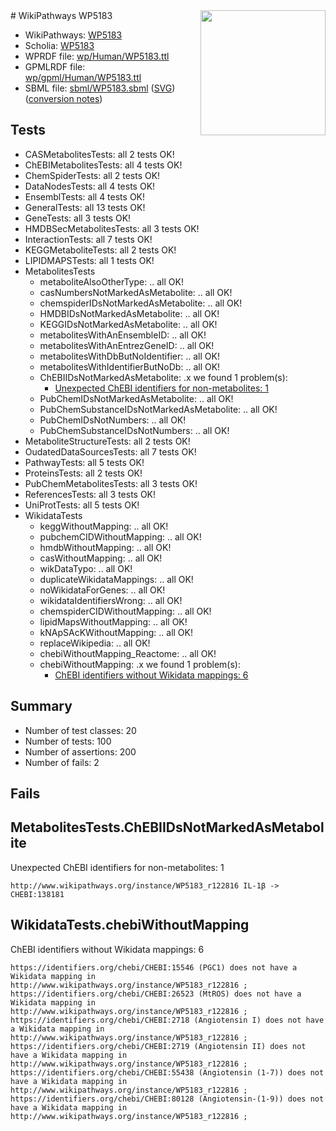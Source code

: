 <img style="float: right; width: 200px" src="../logo.png" />
# WikiPathways WP5183

* WikiPathways: [WP5183](https://identifiers.org/wikipathways:WP5183)
* Scholia: [WP5183](https://scholia.toolforge.org/wikipathways/WP5183)
* WPRDF file: [wp/Human/WP5183.ttl](../wp/Human/WP5183.ttl)
* GPMLRDF file: [wp/gpml/Human/WP5183.ttl](../wp/gpml/Human/WP5183.ttl)
* SBML file: [sbml/WP5183.sbml](../sbml/WP5183.sbml) ([SVG](../sbml/WP5183.svg)) ([conversion notes](../sbml/WP5183.txt))

## Tests
* CASMetabolitesTests: all 2 tests OK!
* ChEBIMetabolitesTests: all 4 tests OK!
* ChemSpiderTests: all 2 tests OK!
* DataNodesTests: all 4 tests OK!
* EnsemblTests: all 4 tests OK!
* GeneralTests: all 13 tests OK!
* GeneTests: all 3 tests OK!
* HMDBSecMetabolitesTests: all 3 tests OK!
* InteractionTests: all 7 tests OK!
* KEGGMetaboliteTests: all 2 tests OK!
* LIPIDMAPSTests: all 1 tests OK!
* MetabolitesTests
    * metaboliteAlsoOtherType: .. all OK!
    * casNumbersNotMarkedAsMetabolite: .. all OK!
    * chemspiderIDsNotMarkedAsMetabolite: .. all OK!
    * HMDBIDsNotMarkedAsMetabolite: .. all OK!
    * KEGGIDsNotMarkedAsMetabolite: .. all OK!
    * metabolitesWithAnEnsembleID: .. all OK!
    * metabolitesWithAnEntrezGeneID: .. all OK!
    * metabolitesWithDbButNoIdentifier: .. all OK!
    * metabolitesWithIdentifierButNoDb: .. all OK!
    * ChEBIIDsNotMarkedAsMetabolite: .x we found 1 problem(s):
        * [Unexpected ChEBI identifiers for non-metabolites: 1](#8242b33b)
    * PubChemIDsNotMarkedAsMetabolite: .. all OK!
    * PubChemSubstanceIDsNotMarkedAsMetabolite: .. all OK!
    * PubChemIDsNotNumbers: .. all OK!
    * PubChemSubstanceIDsNotNumbers: .. all OK!
* MetaboliteStructureTests: all 2 tests OK!
* OudatedDataSourcesTests: all 7 tests OK!
* PathwayTests: all 5 tests OK!
* ProteinsTests: all 2 tests OK!
* PubChemMetabolitesTests: all 3 tests OK!
* ReferencesTests: all 3 tests OK!
* UniProtTests: all 5 tests OK!
* WikidataTests
    * keggWithoutMapping: .. all OK!
    * pubchemCIDWithoutMapping: .. all OK!
    * hmdbWithoutMapping: .. all OK!
    * casWithoutMapping: .. all OK!
    * wikDataTypo: .. all OK!
    * duplicateWikidataMappings: .. all OK!
    * noWikidataForGenes: .. all OK!
    * wikidataIdentifiersWrong: .. all OK!
    * chemspiderCIDWithoutMapping: .. all OK!
    * lipidMapsWithoutMapping: .. all OK!
    * kNApSAcKWithoutMapping: .. all OK!
    * replaceWikipedia: .. all OK!
    * chebiWithoutMapping_Reactome: .. all OK!
    * chebiWithoutMapping: .x we found 1 problem(s):
        * [ChEBI identifiers without Wikidata mappings: 6](#a8d554d2)


## Summary

* Number of test classes: 20
* Number of tests: 100
* Number of assertions: 200
* Number of fails: 2

## Fails

<a name="8242b33b" />

## MetabolitesTests.ChEBIIDsNotMarkedAsMetabolite

Unexpected ChEBI identifiers for non-metabolites: 1
```
http://www.wikipathways.org/instance/WP5183_r122816 IL-1β -> CHEBI:138181
```

<a name="a8d554d2" />

## WikidataTests.chebiWithoutMapping

ChEBI identifiers without Wikidata mappings: 6
```
https://identifiers.org/chebi/CHEBI:15546 (PGC1) does not have a Wikidata mapping in http://www.wikipathways.org/instance/WP5183_r122816 ; 
https://identifiers.org/chebi/CHEBI:26523 (MtROS) does not have a Wikidata mapping in http://www.wikipathways.org/instance/WP5183_r122816 ; 
https://identifiers.org/chebi/CHEBI:2718 (Angiotensin I) does not have a Wikidata mapping in http://www.wikipathways.org/instance/WP5183_r122816 ; 
https://identifiers.org/chebi/CHEBI:2719 (Angiotensin II) does not have a Wikidata mapping in http://www.wikipathways.org/instance/WP5183_r122816 ; 
https://identifiers.org/chebi/CHEBI:55438 (Angiotensin (1-7)) does not have a Wikidata mapping in http://www.wikipathways.org/instance/WP5183_r122816 ; 
https://identifiers.org/chebi/CHEBI:80128 (Angiotensin-(1-9)) does not have a Wikidata mapping in http://www.wikipathways.org/instance/WP5183_r122816 ; 
```

